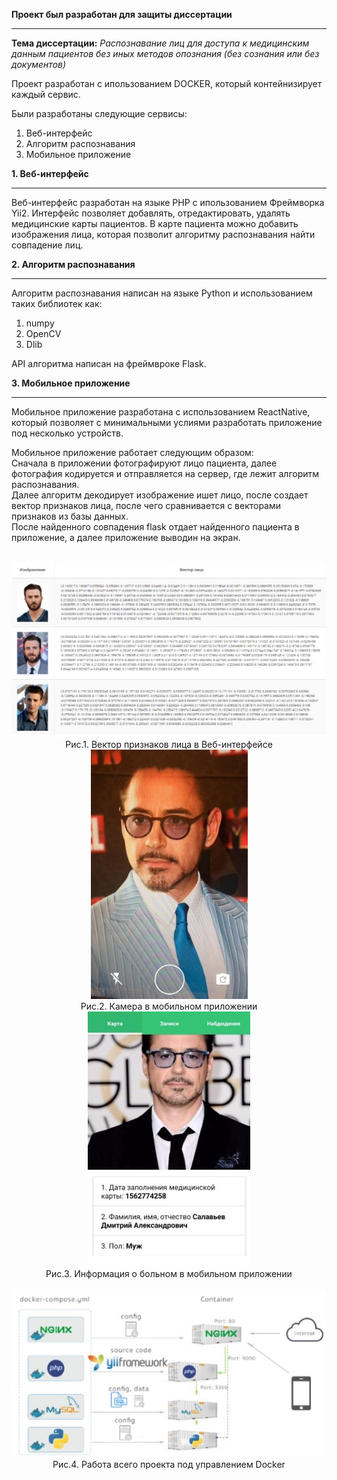**Проект был разработан для защиты диссертации**
____

**Тема диссертации:** _Распознавание лиц для доступа к медицинским данным пациентов без иных методов опознания (без сознания или без документов)_


Проект разработан с ипользованием DOCKER, который контейнизирует каждый сервис.

Были разработаны следующие сервисы:
1. Веб-интерфейс
2. Алгоритм распознавания
3. Мобильное приложение


**1. Веб-интерфейс**
____
Веб-интерфейс разработан на языке PHP с ипользованием Фреймворка Yii2. Интерфейс позволяет добавлять, отредактировать, 
удалять медицинские карты пациентов. 
В карте пациента можно добавить изображения лица, которая позволит алгоритму распознавания найти совпадение лиц.


**2. Алгоритм распознавания**
___
Алгоритм распознавания написан на языке Python и использованием таких библиотек как:
1. numpy
2. OpenCV
3. Dlib

API алгоритма написан на фреймвроке Flask.


**3. Мобильное приложение**
___
Мобильное приложение разработана с использованием ReactNative, 
который позволяет с минимальными услиями разработать приложение под несколько устройств.

Мобильное приложение работает следующим образом:<br>
Сначала в приложении фотографируют лицо пациента, далее фотография кодируется 
и отправляется на сервер, где лежит алгоритм распознавания.<br>
Далее алгоритм декодирует изображение ишет лицо, после создает вектор признаков лица, после чего сравнивается с 
векторами признаков из базы данных.<br>
После найденного совпадения flask отдает найденного пациента в приложение, а далее приложение выводин на экран.
<br>
<br>

<center>
<img src="https://raw.githubusercontent.com/bubaew95/med-face-recognition/master/source/1 (1).jpg">
<br>Рис.1. Вектор признаков лица в Веб-интерфейсе
</center>

<center>
<img src="https://raw.githubusercontent.com/bubaew95/med-face-recognition/master/source/1 (2).jpg">
<br>Рис.2. Камера в мобильном приложении
</center>

<center>
<img src="https://raw.githubusercontent.com/bubaew95/med-face-recognition/master/source/1 (3).jpg">
<br>Рис.3. Информация о больном в мобильном приложении
</center>
<br>
<center>
<img src="https://raw.githubusercontent.com/bubaew95/med-face-recognition/master/source/1 (5).jpg">
<br>Рис.4. Работа всего проекта под управлением Docker
</center>